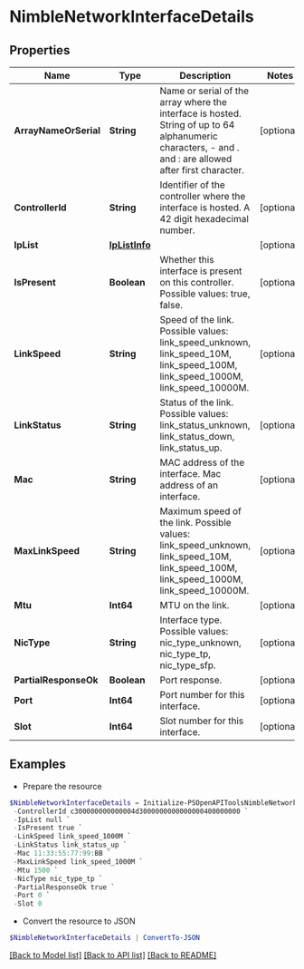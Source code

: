 # NimbleNetworkInterfaceDetails
## Properties

Name | Type | Description | Notes
------------ | ------------- | ------------- | -------------
**ArrayNameOrSerial** | **String** | Name or serial of the array where the interface is hosted. String of up to 64 alphanumeric characters, - and . and : are allowed after first character. | [optional] 
**ControllerId** | **String** | Identifier of the controller where the interface is hosted. A 42 digit hexadecimal number. | [optional] 
**IpList** | [**IpListInfo**](IpListInfo.md) |  | [optional] 
**IsPresent** | **Boolean** | Whether this interface is present on this controller. Possible values: true, false. | [optional] 
**LinkSpeed** | **String** | Speed of the link. Possible values: link_speed_unknown, link_speed_10M, link_speed_100M, link_speed_1000M, link_speed_10000M. | [optional] 
**LinkStatus** | **String** | Status of the link. Possible values: link_status_unknown, link_status_down, link_status_up. | [optional] 
**Mac** | **String** | MAC address of the interface. Mac address of an interface. | [optional] 
**MaxLinkSpeed** | **String** | Maximum speed of the link. Possible values: link_speed_unknown, link_speed_10M, link_speed_100M, link_speed_1000M, link_speed_10000M. | [optional] 
**Mtu** | **Int64** | MTU on the link. | [optional] 
**NicType** | **String** | Interface type. Possible values: nic_type_unknown, nic_type_tp, nic_type_sfp. | [optional] 
**PartialResponseOk** | **Boolean** | Port response. | [optional] 
**Port** | **Int64** | Port number for this interface. | [optional] 
**Slot** | **Int64** | Slot number for this interface. | [optional] 

## Examples

- Prepare the resource
```powershell
$NimbleNetworkInterfaceDetails = Initialize-PSOpenAPIToolsNimbleNetworkInterfaceDetails  -ArrayNameOrSerial myarray `
 -ControllerId c300000000000004d3000000000000000400000000 `
 -IpList null `
 -IsPresent true `
 -LinkSpeed link_speed_1000M `
 -LinkStatus link_status_up `
 -Mac 11:33:55:77:99:BB `
 -MaxLinkSpeed link_speed_1000M `
 -Mtu 1500 `
 -NicType nic_type_tp `
 -PartialResponseOk true `
 -Port 0 `
 -Slot 0
```

- Convert the resource to JSON
```powershell
$NimbleNetworkInterfaceDetails | ConvertTo-JSON
```

[[Back to Model list]](../README.md#documentation-for-models) [[Back to API list]](../README.md#documentation-for-api-endpoints) [[Back to README]](../README.md)

